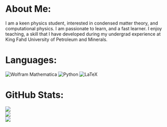 # About Me:
I am a keen physics student, interested in condensed matter theory, and computational physics. I am passionate to learn, and a fast learner. I enjoy teaching, a skill that I have developed during my undergrad experience at King Fahd University of Petroleum and Minerals.

# Languages:
![Wolfram Mathematica](https://img.shields.io/static/v1?style=for-the-badge&message=Wolfram+Mathematica&color=DD1100&logo=Wolfram+Mathematica&logoColor=FFFFFF&label=) ![Python](https://img.shields.io/static/v1?style=for-the-badge&message=Python&color=3776AB&logo=Python&logoColor=FFFFFF&label=) ![LaTeX](https://img.shields.io/static/v1?style=for-the-badge&message=LaTeX&color=008080&logo=LaTeX&logoColor=FFFFFF&label=)

# GitHub Stats:
![](https://github-readme-stats.vercel.app/api?username=ibralyousef&theme=dark&hide_border=false&include_all_commits=false&count_private=true)<br/>
![](https://github-readme-streak-stats.herokuapp.com/?user=ibralyousef&theme=dark&hide_border=false)<br/>
![](https://github-readme-stats.vercel.app/api/top-langs/?username=ibralyousef&theme=dark&hide_border=false&include_all_commits=false&count_private=true&layout=compact)
